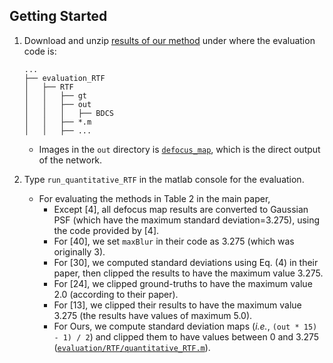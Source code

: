 ## Getting Started
1. Download and unzip [results of our method](https://www.dropbox.com/s/ph9pvj5g53vea6h/RTF_our_results_gt.zip?dl=1) under where the evaluation code is:

    ```
    ...
    ├── evaluation_RTF
    │   ├── RTF
    │   │   ├── gt
    │   │   ├── out
    │   │   │   ├── BDCS
    │   │   ├── *.m
    │   │   ├── ...
    ```

    * Images in the `out` directory is [`defocus_map`](https://github.com/codeslake/DMENet/blob/master/main.py#L481), which is the direct output of the network.

2. Type `run_quantitative_RTF` in the matlab console for the evaluation.
    * For evaluating the methods in Table 2 in the main paper,
        * Except [4], all defocus map results are converted to Gaussian PSF (which have the maximum standard deviation=3.275), using the code provided by [4].
        * For [40], we set `maxBlur` in their code as 3.275 (which was originally 3).
        * For [30], we computed standard deviations using Eq. (4) in their paper, then clipped the results to have the maximum value 3.275.
        * For [24], we clipped ground-truths to have the maximum value 2.0 (according to their paper).
        * For [13], we clipped their results to have the maximum value 3.275 (the results have values of maximum 5.0).
        * For Ours, we compute standard deviation maps (*i.e.*, `(out * 15) - 1) / 2`) and clipped them to have values between 0 and 3.275 ([`evaluation/RTF/quantitative_RTF.m`](/evaluation/RTF/quantitative_RTF.m#L45-L53)).
